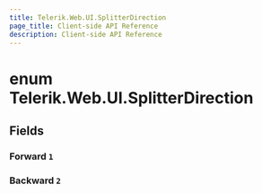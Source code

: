 ```yaml
---
title: Telerik.Web.UI.SplitterDirection
page_title: Client-side API Reference
description: Client-side API Reference
---
```


# enum Telerik.Web.UI.SplitterDirection

## Fields

### Forward `1`

### Backward `2`


